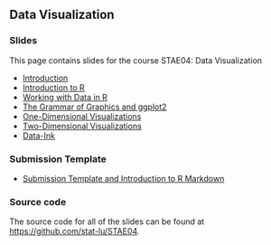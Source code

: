
## Data Visualization

### Slides

This page contains slides for the course STAE04: Data Visualization

* [Introduction](lecture-introduction)
* [Introduction to R](lecture-introduction-to-r)
* [Working with Data in R](lecture-working-with-data-in-r)
* [The Grammar of Graphics and ggplot2](lecture-the-grammar-of-graphics-and-ggplot2)
* [One-Dimensional Visualizations](lecture-one-dimensional-visualizations)
* [Two-Dimensional Visualizations](lecture-two-dimensional-visualizations)
* [Data-Ink](lecture-data-ink)

### Submission Template

* [Submission Template and Introduction to R Markdown](stae04-template.Rmd)

### Source code

The source code for all of the slides can be found at <https://github.com/stat-lu/STAE04>.


